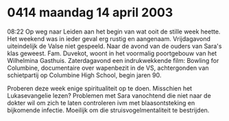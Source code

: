 # 0414 maandag 14 april 2003
08:22	Op weg naar Leiden aan het begin van wat ooit de stille week heette. Het weekend was in ieder geval erg rustig en aangenaam. Vrijdagavond uiteindelijk de Valse niet gespeeld. Naar de avond van de ouders van Sara's klas geweest. Fam. Duvekot, woont in het voormalig poortgebouw van het Wilhelmina Gasthuis. Zaterdagavond een indrukwekkende film: Bowling for Columbine, documentaire over wapenbezit in de VS, achtergonden van schietpartij op Columbine High School, begin jaren 90. 

Proberen deze week enige spiritualiteit op te doen. Misschien het Lukasevangelie lezen? Problemen met Sara vanochtend die niet naar de dokter wil om zich te laten controleren ivm met blaasontsteking en bijkomende infectie. Moeilijk om die struisvogelmentaliteit te bestrijden. 

